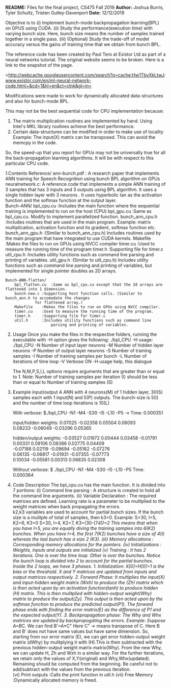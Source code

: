 **README:** Files for the final project, CS475 Fall 2019
**Author:** Joshua Burris, Tyler Schultz, Tristen Gulley-Davenport
**Date:** 12/12/2019

Objective is to 
(i)   Implement bunch-mode backpropagation learning(BPL) on GPUS using CUDA. 
(ii)  Study the performance(execution time) with varying bunch size.
Here, bunch size means the number of samples trained together in a single pass. 
(iii) (Optional) Study the trade-off of model accuracy versus the gains of training 
time that we obtain from bunch BPL. 

The reference code has been created by Paul Tero at Existor Ltd 
as part of a neural networks tutorial. The original website seems
to be broken. Here is a link to the snapshot of the page. 

<http://webcache.googleusercontent.com/search?q=cache:Hw1TbvXkLtwJ:
www.existor.com/en/ml-neural-network-code.html+&cd=1&hl=en&ct=clnk&gl=in> 

Modifications were made to work for dynamically allocated data-structures
and also for bunch-mode BPL.

This may not be the best sequential code for CPU implementation because:
1. The matrix multiplication routines are implemented by hand. Using Intel's
	MKL library routines achieve the best performance.
2. Certain data-structures can be modified in order to make use of locality
	Example: The input(X) matrix can be transposed. This can avoid the 
		memcpy in the code. 

So, the speed-up that you report for GPUs may not be universally true for
all the back-propagation learning algorithms. It will be with respect to this
particular CPU code.

1.Contents
  	Reference/
		ann-bunch.pdf  : A research paper that implements ANN training
				for Speech Recognition using bunch BPL algorithm
				on GPUs
		neuralnetwork.c: A reference code that implements a simple ANN 
				training of 3 samples that has 3 inputs and 3 
				outputs	using BPL algorithm. It uses a single 
				hidden layer with 3 neurons . It uses hyperbolic
				tan as the activation function and the softmax
				function at the output layer.  		
	Bunch-ANN/
		bpl_cpu.cu	:Includes the main function where the sequential 
				training is implemented to run on the host (CPU)
		bpl_gpu.cu		:Same as bpl_cpu.cu. Modify to implement parallelized 
						 function.
		bunch_ann_cpu.h	:Includes routines that are used in the main program.
					Example: matrix multiplication, activation
				 	function and its gradient, softmax function etc.
		bunch_ann_gpu.h	:(Similar to bunch_ann_cpu.h) Includes routines used by the main
					program that have integrated to use CUDA kernels.
		Makefile	:Makes the files to run on GPUs using NVCC compiler
		timer.cu	:Used to measure the running time of the program
		timer.h		:Supporting file for timer.c
		util_cpu.h	:Includes utility functions such as command line
				 	parsing and printing of variables.
		util_gpu.h	:(Similar to util_cpu.h) Includes utility functions such as command line
				 	parsing and printing of variables, but implemented for single
					pointer doubles as 2D arrays.

	Bunch-ANN-flatten/
		bpl_flatten.cu  :Same as bpl_cpu.cu except that the 2d arrays are flattened into 1 dimension.
		bunch-new.c	:Supporting host function calls. (Similar to bunch_ann.h to accomodate the changes 
				 for flattened array.)
		Makefile	:Makes the files to run on GPUs using NVCC compiler.
		timer.cu	:Used to measure the running time of the program.
		timer.h		:Supporting file for timer.c
		util.h		:Includes utility functions such as command line
				 		parsing and printing of variables. 
		
		
		
2. Usage
	Once you make the files in the respective folders, running the executable with -H option 
	gives the following:
	./bpl_CPU -H
	usage: ./bpl_CPU
		-N Number of input layer neurons
		-M Number of hidden layer neurons
		-P Number of output layer neurons
		-S Number of training samples
		-I Number of training samples per bunch
		-L Number of iterations of time loop
		-V Verbose ON
		-H usage help, this dialogue

	The N,M,P,S,I,L options require arguments that are greater than or equal to 1.
	Note: Number of training samples per iteration (I) should be less than or equal to 
		Number of training samples (S)

3. Example input/output
	A ANN with 4 neurons(M) of 1 hidden layer, 30(S) samples each with 1 input(N) and
	5(P) outputs. The bunch-size is 5(I) and the number of time loop iterations is 10(L)
 
	With verbose:
	$./bpl_CPU -N1 -M4 -S30 -I5 -L10 -P5 -v
	Time: 0.000351

	input/hidden weights:
	   0.07025	  -0.02358	   0.05504	   0.06093	
	   0.08233	  -0.06049	  -0.03296	   0.05365	

	hidden/output weights:
	  -0.03527	   0.01972	   0.00444	   0.03458	  -0.01791	
	   0.00331	   0.09106	   0.08386	   0.02775	   0.04409	
	  -0.07188	   0.02119	  -0.09694	  -0.05162	  -0.07276	
	   0.06135	  -0.06817	  -0.01931	  -0.07355	  -0.07773	
	   0.10034	  -0.05581	   0.00313	   0.06835	   0.02308	
	
	Without verbose:
	$ ./bpl_CPU -N1 -M4 -S30 -I5 -L10 -P5 
	Time: 0.000364

4. Code Description
	The bpl_cpu.cu has the main function. It is divided into 7 portions:
	(i)   Command line parsing : A structure is created to hold all the command 
				     line arguments. 
	(ii)  Variable Declaration : The required matrices are defined. 
				     Learning rate is a parameter to be mulitplied 
				     to the weight matrices when back propagating 
				     the errors.	 
				     k2,k3 variables are used to account for partial 
				     bunch sizes. If the bunch size is a mulitple
				     of total of samples, then k3=0.
				     Example: S=30, I=5, K2=6,   K3=0
					      S=30, I=4, K2=7,   K3=(30-(7*4))=2 
				     This means that when you have I=5, you are equally 
				     diving the training samples into 6(K2) bunches. 
				     When you have I=4, the first 7(K2) bunches have a size
				     of 4(I) whereas the last bunch has a size 2 (K3).
	(iii) Memory allocations   : Corresponding memory allocations for the pointers.
	(iv)  Initializations	   : Weights, inputs and outputs are initialized
	(v)   Training		   : It has 2 iterations. One is over the time loop. 
				     Other is over the bunches. Notice the bunch loop is 
				     divided into 2 to account for the partial bunches.
				     Inside the 2 loops, we have 3 phases.
					1. Initialization: X[0]=H[0]=1 is the bias or the 
						threshold. X and Y matrices are updated 
						from inputs and output matrices respectively.
					2. Forward Phase: It multiplies the input(X) and 
						input-hidden weight matrix (Wxh) to produce the
						(Zh) matrix which is then acted upon by an 
						activation function(tanh) to produce hidden
						(H) matrix. This is then mulitplied with 
						hidden-output weight(Why) matrix to produce 
						the output(Zy). This output is then acted upon
						by the softmax function to produce the 
						predicted output(P1). The forward phase	ends with 
						finding	the error matrix(E) as the difference 
						of P1 and the expected output(Y).
					3. Backpropagation phase: The Why and Whx matrices are
						updated by backpropogating the errors. 
						Example: Suppose A=B*C. We can find B'=A*C"
						Here C" -> means transpose of C. Here B and B'
						does not have same values but have same dimension.
						So, starting from our error matrix (E), we can get
						error hidden-output weight matrix (dWhy) by mulitplying
						it with (H).This is then subtracted with the
						previous hidden-output weight matrix matrix(Why).
						From the new Why, we can update H, Zh and Wxh 
						in a similar way. 
					For the further iterations, we retain only the values of 
					X,Y(original) and Why,Whx(updated). 
					Remaining should be computed from the beginning. Be careful
					not to add/subtract with the values from the previous iteration. 				    
	(vi)   Print outputs	   :Calls the print function in util.h
	(vii)  Free Memory	   :Dynamically allocated memory is freed.
